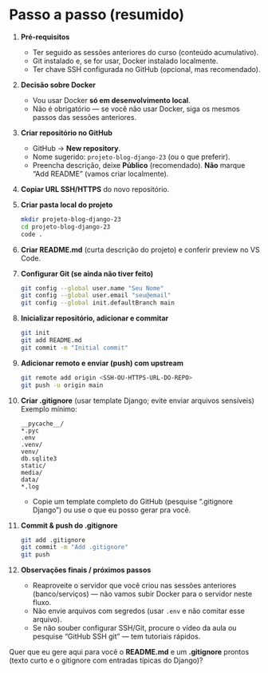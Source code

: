 # Passo a passo (resumido)

1. **Pré-requisitos**

   * Ter seguido as sessões anteriores do curso (conteúdo acumulativo).
   * Git instalado e, se for usar, Docker instalado localmente.
   * Ter chave SSH configurada no GitHub (opcional, mas recomendado).

2. **Decisão sobre Docker**

   * Vou usar Docker **só em desenvolvimento local**.
   * Não é obrigatório — se você não usar Docker, siga os mesmos passos das sessões anteriores.

3. **Criar repositório no GitHub**

   * GitHub → **New repository**.
   * Nome sugerido: `projeto-blog-django-23` (ou o que preferir).
   * Preencha descrição, deixe **Público** (recomendado). **Não** marque “Add README” (vamos criar localmente).

4. **Copiar URL SSH/HTTPS** do novo repositório.

5. **Criar pasta local do projeto**

   ```bash
   mkdir projeto-blog-django-23
   cd projeto-blog-django-23
   code .
   ```

6. **Criar README.md** (curta descrição do projeto) e conferir preview no VS Code.

7. **Configurar Git (se ainda não tiver feito)**

   ```bash
   git config --global user.name "Seu Nome"
   git config --global user.email "seu@email"
   git config --global init.defaultBranch main
   ```

8. **Inicializar repositório, adicionar e commitar**

   ```bash
   git init
   git add README.md
   git commit -m "Initial commit"
   ```

9. **Adicionar remoto e enviar (push) com upstream**

   ```bash
   git remote add origin <SSH-OU-HTTPS-URL-DO-REPO>
   git push -u origin main
   ```

10. **Criar .gitignore** (usar template Django; evite enviar arquivos sensíveis)
    Exemplo mínimo:

    ```
    __pycache__/
    *.pyc
    .env
    .venv/
    venv/
    db.sqlite3
    static/
    media/
    data/
    *.log
    ```

    * Copie um template completo do GitHub (pesquise “.gitignore Django”) ou use o que eu posso gerar pra você.

11. **Commit & push do .gitignore**

    ```bash
    git add .gitignore
    git commit -m "Add .gitignore"
    git push
    ```

12. **Observações finais / próximos passos**

    * Reaproveite o servidor que você criou nas sessões anteriores (banco/serviços) — não vamos subir Docker para o servidor neste fluxo.
    * Não envie arquivos com segredos (usar `.env` e não comitar esse arquivo).
    * Se não souber configurar SSH/Git, procure o vídeo da aula ou pesquise “GitHub SSH git” — tem tutoriais rápidos.

Quer que eu gere aqui para você o **README.md** e um **.gitignore** prontos (texto curto e o gitignore com entradas típicas do Django)?
